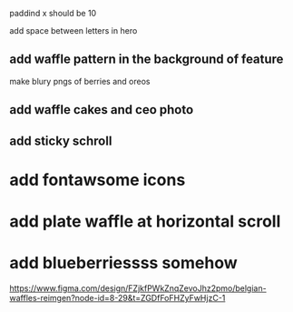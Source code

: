  paddind x should be 10

 add space between letters in hero
## add waffle pattern in the background of feature

 make blury pngs of berries and oreos
## add waffle cakes and ceo photo
## add sticky schroll
# add fontawsome icons

# add plate waffle at horizontal scroll

# add blueberriessss somehow



https://www.figma.com/design/FZjkfPWkZnqZevoJhz2pmo/belgian-waffles-reimgen?node-id=8-29&t=ZGDfFoFHZyFwHjzC-1